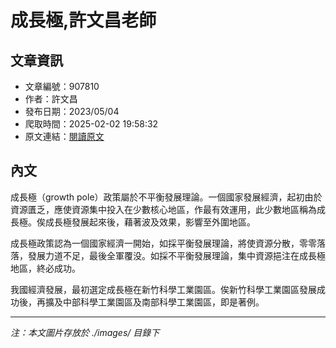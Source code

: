 # 成長極,許文昌老師

## 文章資訊
- 文章編號：907810
- 作者：許文昌
- 發布日期：2023/05/04
- 爬取時間：2025-02-02 19:58:32
- 原文連結：[閱讀原文](https://real-estate.get.com.tw/Columns/detail.aspx?no=907810)

## 內文
成長極（growth pole）政策屬於不平衡發展理論。一個國家發展經濟，起初由於資源匱乏，應使資源集中投入在少數核心地區，作最有效運用，此少數地區稱為成長極。俟成長極發展起來後，藉著波及效果，影響至外圍地區。

成長極政策認為一個國家經濟一開始，如採平衡發展理論，將使資源分散，零零落落，發展力道不足，最後全軍覆没。如採不平衡發展理論，集中資源挹注在成長極地區，終必成功。

我國經濟發展，最初選定成長極在新竹科學工業園區。俟新竹科學工業園區發展成功後，再擴及中部科學工業園區及南部科學工業園區，即是著例。

---
*注：本文圖片存放於 ./images/ 目錄下*
